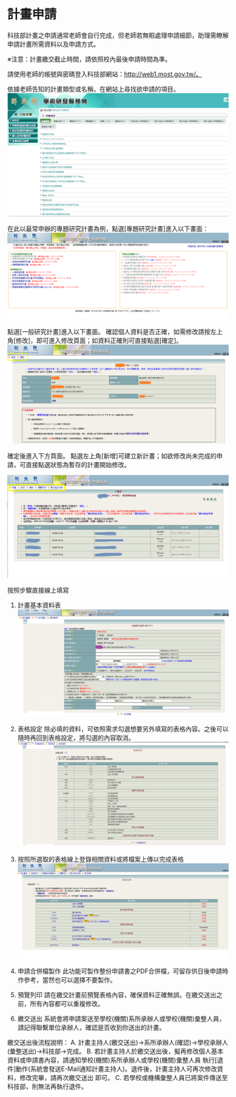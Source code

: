 # 計畫申請

科技部計畫之申請通常老師會自行完成，但老師若無暇處理申請細節，助理需瞭解申請計畫所需資料以及申請方式。

※注意：計畫繳交截止時間，請依照校內最後申請時間為準。

請使用老師的帳號與密碼登入科技部網站：http://web1.most.gov.tw/。

依據老師告知的計畫類型或名稱，在網站上尋找欲申請的項目。
![](./figure/project_select.png)

在此以最常申辦的專題研究計畫為例，點選[專題研究計畫]進入以下畫面：
![](project_select2.png)

點選[一般研究計畫]進入以下畫面。
確認個人資料是否正確，如需修改請按左上角[修改]，即可進入修改頁面；如資料正確則可直接點選[確定]。
![](personal_info.png)

確定後進入下方頁面。
點選左上角[新增]可建立新計畫；如欲修改尚未完成的申請，可直接點選狀態為暫存的計畫開始修改。

![](create_a_new_one.png)

按照步驟直接線上填寫
1. 計畫基本資料表
   ![](CM01.png)
2. 表格設定
   除必填的資料，可依照需求勾選想要另外填寫的表格內容。之後可以隨時再回到表格設定，將勾選的內容取消。
![](form.png)

3. 按照所選取的表格線上登錄相關資料或將檔案上傳以完成表格
![](form_fill.png)
4. 申請合併檔製作
   此功能可製作整份申請書之PDF合併檔，可留存供日後申請時作參考，當然也可以選擇不要製作。
   
5. 預覽列印
   請在繳交計畫前預覽表格內容，確保資料正確無誤。在繳交送出之前，所有內容都可以重複修改。
   
6. 繳交送出
   系統會將申請案送至學校(機關)系所承辦人或學校(機關)彙整人員，請記得聯繫單位承辦人，確認是否收到你送出的計畫。

繳交送出後流程說明：
    A.	計畫主持人(繳交送出)→系所承辦人(確認)→學校承辦人(彙整送出)→科技部→完成。
    B.	若計畫主持人於繳交送出後，擬再修改個人基本資料或申請書內容，請通知學校(機關)系所承辦人或學校(機關)彙整人員
        執行[退件]動作(系統會發送E-Mail通知計畫主持人)。退件後，計畫主持人可再次修改資料，修改完畢，請再次繳交送出
        即可。
    C.	若學校或機構彙整人員已將案件傳送至科技部，則無法再執行退件。


